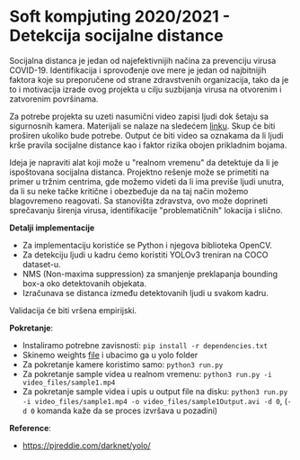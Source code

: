 # Soft kompjuting 2020/2021 - Detekcija socijalne distance

Socijalna distanca je jedan od najefektivnijih načina za prevenciju virusa COVID-19. Identifikacija i sprovođenje ove mere je jedan od najbitnijih faktora koje su preporučene od strane zdravstvenih organizacija, tako da je to i motivacija izrade ovog projekta u cilju suzbijanja virusa na otvorenim i zatvorenim površinama.

Za potrebe projekta su uzeti nasumični video zapisi ljudi dok šetaju sa sigurnosnih kamera. Materijali se nalaze na sledećem [linku](https://drive.google.com/drive/folders/1TXWoATd2o2I8oGH_bEOELG8lrXmJH_4S?usp=sharing). Skup će biti proširen ukoliko bude potrebe. Output će biti video sa oznakama da li ljudi krše pravila socijalne distance kao i faktor rizika obojen prikladnim bojama.

Ideja je napraviti alat koji može u "realnom vremenu" da detektuje da li je ispoštovana socijalna distanca. Projektno rešenje može se primetiti na primer u tržnim centrima, gde možemo videti da li ima previše ljudi unutra, da li su neke tačke kritične i obezbeđuje da na taj način možemo blagovremeno reagovati. Sa stanovišta zdravstva, ovo može doprineti sprečavanju širenja virusa, identifikacije "problematičnih" lokacija i slično.

**Detalji implementacije**
 - Za implementaciju koristiće se Python i njegova biblioteka OpenCV.
 - Za detekciju ljudi u kadru ćemo koristiti YOLOv3 treniran na COCO dataset-u.
 - NMS (Non-maxima suppression) za smanjenje preklapanja bounding box-a oko detektovanih objekata.
 - Izračunava se distanca između detektovanih ljudi u svakom kadru.

Validacija će biti vršena empirijski.

**Pokretanje**:
  - Instaliramo potrebne zavisnosti: `pip install -r dependencies.txt`
  - Skinemo weights [file](https://drive.google.com/file/d/1FXp6QhGfq4tY1n1qBJ00IZasw03LdLro/view?usp=sharing) i ubacimo ga u yolo folder
  - Za pokretanje kamere koristimo samo: `python3 run.py`
  - Za pokretanje sample videa u realnom vremenu: `python3 run.py -i video_files/sample1.mp4`
  - Za pokretanje sample videa i upis u output file na disku: `python3 run.py -i video_files/sample1.mp4 -o video_files/sample1Output.avi -d 0`, (`-d 0` komanda kaže da se proces izvršava u pozadini)

**Reference**:
  - https://pjreddie.com/darknet/yolo/
